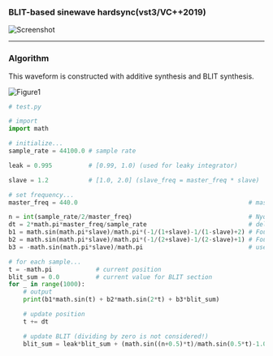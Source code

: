 ### BLIT-based sinewave hardsync(vst3/VC++2019)

![Screenshot](https://raw.github.com/fukuroder/BLIT-based_sinewave_hardsync/master/screenshot.png)

- - -

### Algorithm
This waveform is constructed with additive synthesis and BLIT synthesis.

![Figure1](https://raw.github.com/fukuroder/BLIT-based_sinewave_hardsync/master/figure.gif)

```python
# test.py

# import
import math

# initialize...
sample_rate = 44100.0 # sample rate

leak = 0.995          # [0.99, 1.0) (used for leaky integrator)

slave = 1.2           # [1.0, 2.0] (slave_freq = master_freq * slave)

# set frequency...
master_freq = 440.0                                               # master frequency

n = int(sample_rate/2/master_freq)                                # Nyquist limit
dt = 2*math.pi*master_freq/sample_rate                            # delta t
b1 = math.sin(math.pi*slave)/math.pi*(-1/(1+slave)-1/(1-slave)+2) # Fourier coefficient for sin(2*PI*1*t)
b2 = math.sin(math.pi*slave)/math.pi*(-1/(2+slave)-1/(2-slave)+1) # Fourier coefficient for sin(2*PI*2*t)
b3 = -math.sin(math.pi*slave)/math.pi                             # used for BLIT section

# for each sample...
t = -math.pi            # current position
blit_sum = 0.0          # current value for BLIT section
for _ in range(1000):
    # output
    print(b1*math.sin(t) + b2*math.sin(2*t) + b3*blit_sum)

    # update position
    t += dt

    # update BLIT (dividing by zero is not considered!)
    blit_sum = leak*blit_sum + (math.sin((n+0.5)*t)/math.sin(0.5*t)-1.0)*dt
```
